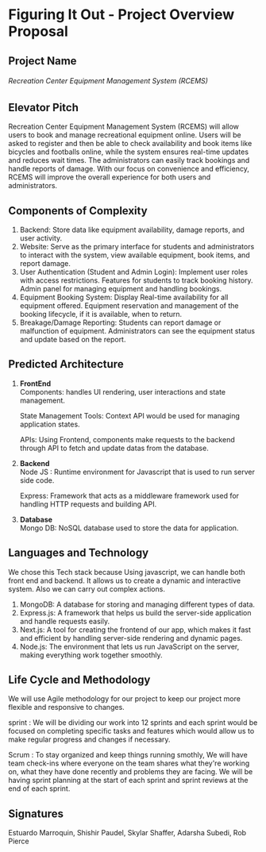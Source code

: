 # Figuring It Out - Project Overview Proposal

## Project Name
###### Recreation Center Equipment Management System (RCEMS)

## Elevator Pitch
Recreation Center Equipment Management System (RCEMS) will allow users to book and manage recreational equipment online. Users will be asked to register and then be able to check availability and book items like bicycles and footballs online, while the system ensures real-time updates and reduces wait times. The administrators can easily track bookings and handle reports of damage. With our focus on convenience and efficiency, RCEMS will improve the overall experience for both users and administrators. 

## Components of Complexity
1. Backend: Store data like equipment availability, damage reports, and user activity.
2. Website: Serve as the primary interface for students and administrators to interact with the system, view available equipment, book items, and report damage.
3. User Authentication (Student and Admin Login): Implement user roles with access restrictions. Features for students to track booking history. Admin panel for managing equipment and handling bookings.
4. Equipment Booking System: Display Real-time availability for all equipment offered. Equipment reservation and management of the booking lifecycle, if it is available, when to return.
5. Breakage/Damage Reporting: Students can report damage or malfunction of equipment. Administrators can see the equipment status and update based on the report.

## Predicted Architecture
1. **FrontEnd**  
    Components: handles UI rendering, user interactions and state management.

    State Management Tools: Context API would be used for managing application states.

    APIs: Using Frontend, components make requests to the backend through API to fetch and update datas from the database.

2. **Backend**  
    Node JS : Runtime environment for Javascript that is used to run server side code.  
  
    Express: Framework that acts as a middleware framework used for handling HTTP requests and building API. 

3. **Database**  
    Mongo DB: NoSQL database used to store the data for application.

## Languages and Technology
We chose this Tech stack because Using javascript, we can handle both front end and backend. It allows us to create a dynamic and interactive system. Also we can carry out complex actions. 

1. MongoDB: A database for storing and managing different types of data.
2. Express.js: A framework that helps us build the server-side application and handle requests easily.
3. Next.js: A tool for creating the frontend of our app, which makes it fast and efficient by handling server-side rendering and dynamic pages.
4. Node.js: The environment that lets us run JavaScript on the server, making everything work together smoothly.

## Life Cycle and Methodology
We will use Agile methodology for our project to keep our project more flexible and responsive to changes. 

sprint : We will be dividing our work into 12 sprints and each sprint would be focused on completing specific tasks and features which would allow us to make regular progress and changes if necessary. 

Scrum : To stay organized and keep things running smothly, We will have team check-ins where everyone on the team shares what they're working on, what they have done recently and problems they are facing.
We will be having sprint planning at the start of each sprint and sprint reviews at the end of each sprint.

## Signatures
Estuardo Marroquin, 
Shishir Paudel, 
Skylar Shaffer, 
Adarsha Subedi,
Rob Pierce